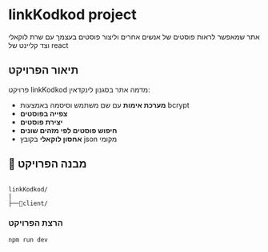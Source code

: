 # linkKodkod project
אתר שמאפשר לראות פוסטים של אנשים אחרים וליצור פוסטים בעצמך עם שרת לוקאלי וצד קליינט של react
## תיאור הפרויקט
פרויקט linkKodkod מדמה אתר בסגנון לינקדאין:
- **מערכת אימות** עם שם משתמש וסיסמה באמצעות bcrypt
- **צפייה בפוסטים**
- **יצירת פוסטים**
- **חיפוש פוסטים לפי מזהים שונים**
- **אחסון לוקאלי** בקובץ json מקומי
## 📁 מבנה הפרויקט
```

linkKodkod/
|
├──📁client/
```
### הרצת הפרויקט
```bash
npm run dev
```

